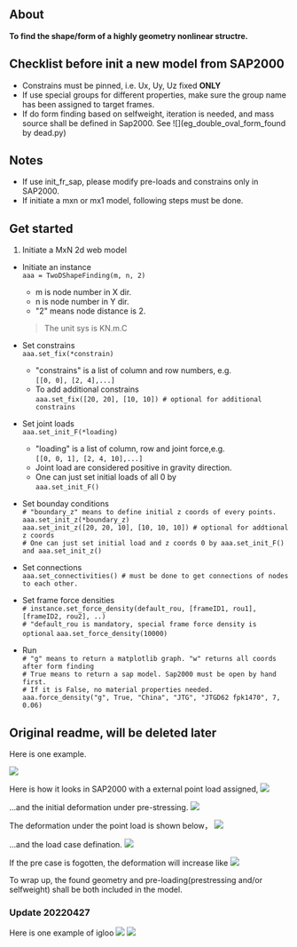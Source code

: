## About


**To find the shape/form of a highly geometry nonlinear structre.**

## Checklist before init a new model from SAP2000
- Constrains must be pinned, i.e. Ux, Uy, Uz fixed **ONLY**
- If use special groups for different properties, make sure the group name has been assigned to target frames.
- If do form finding based on selfweight, iteration is needed, and mass source shall be defined in Sap2000. See ![](eg_double_oval_form_found by dead.py)

## Notes
- If use init_fr_sap, please modify pre-loads and constrains only in SAP2000.  
- If initiate a mxn or mx1 model, following steps must be done.  


## Get started
1. Initiate a MxN 2d web model
- Initiate an instance  
`aaa = TwoDShapeFinding(m, n, 2)`  
    - m is node number in X dir.  
    - n is node number in Y dir.  
    - "2" means node distance is 2.  
      
    > The unit sys is KN.m.C
    
- Set constrains  
`aaa.set_fix(*constrain)`  
    - "constrains" is a list of column and row numbers, e.g.  
    `[[0, 0], [2, 4],...]`  
    - To add additional constrains  
    `aaa.set_fix([20, 20], [10, 10]) # optional for additional constrains`  
    
- Set joint loads  
`aaa.set_init_F(*loading)`  
    - "loading" is a list of column, row and joint force,e.g.  
    `[[0, 0, 1], [2, 4, 10],...]`  
    - Joint load are considered positive in gravity direction.  
    - One can just set initial loads of all 0 by  
    `aaa.set_init_F()`  
    
- Set bounday conditions  
`# "boundary_z" means to define initial z coords of every points.`  
`aaa.set_init_z(*boundary_z)`  
`aaa.set_init_z([20, 20, 10], [10, 10, 10]) # optional for addtional z coords`  
`# One can just set initial load and z coords 0 by aaa.set_init_F() and aaa.set_init_z()`  
- Set connections  
`aaa.set_connectivities() # must be done to get connections of nodes to each other.`
- Set frame force densities  
`# instance.set_force_density(default_rou, [frameID1, rou1], [frameID2, rou2], ..)`  
`# "default_rou is mandatory, special frame force density is optional`
`aaa.set_force_density(10000)`  
- Run  
`# "g" means to return a matplotlib graph. "w" returns all coords after form finding`  
`# True means to return a sap model. Sap2000 must be open by hand first.`  
`# If it is False, no material properties needed.`
`aaa.force_density("g", True, "China", "JTG", "JTGD62 fpk1470", 7, 0.06)`  



## Original readme, will be deleted later
Here is one example.

![](https://github.com/riverinme/Structure_Form_Finding_HH/blob/master/Eg2/Eg2.png)

Here is how it looks in SAP2000 with a external point load assigned,
![](https://github.com/riverinme/Structure_Form_Finding_HH/blob/master/Eg2/unit_point_load.png)

...and the initial deformation under pre-stressing.
![](https://github.com/riverinme/Structure_Form_Finding_HH/blob/master/Eg2/pre_deformation.png)

The deformation under the point load is shown below， 
![](https://github.com/riverinme/Structure_Form_Finding_HH/blob/master/Eg2/unit_deformation_NL.png)

...and the load case defination.
![](https://github.com/riverinme/Structure_Form_Finding_HH/blob/master/Eg2/Unit_NL_case.png)

If the pre case is fogotten, the deformation will increase like
![](https://github.com/riverinme/Structure_Form_Finding_HH/blob/master/Eg2/unit_deformation_wo_pre.png)

To wrap up, the found geometry and pre-loading(prestressing and/or selfweight) shall be both included in the model. 

### Update 20220427

Here is one example of igloo
![](https://github.com/riverinme/Structure_Form_Finding_HH/blob/master/Eg2/igloo.png)
![](https://github.com/riverinme/Structure_Form_Finding_HH/blob/master/Eg2/igloo_axial_forces.png)